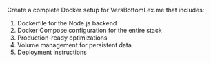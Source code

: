 Create a complete Docker setup for VersBottomLex.me that includes:

1. Dockerfile for the Node.js backend
2. Docker Compose configuration for the entire stack
3. Production-ready optimizations
4. Volume management for persistent data
5. Deployment instructions
